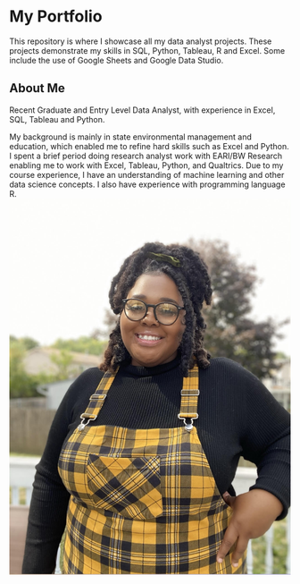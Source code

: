 # My Portfolio 

This repository is where I showcase all my data analyst projects. These projects demonstrate my skills in SQL, Python, Tableau, R and Excel. Some include the use of Google Sheets and Google Data Studio.

## About Me

Recent Graduate and Entry Level Data Analyst, with experience in Excel, SQL, Tableau and Python.

My background is mainly in state environmental management and education, which enabled me to refine hard skills such as Excel and Python. I spent a brief period doing research analyst work with EARI/BW Research enabling me to work with Excel, Tableau, Python, and Qualtrics. Due to my course experience, I have an understanding of machine learning and other data science concepts. I also have experience with programming language R.
![alt text](https://github.com/stubbsdiondra/PortfolioProjects/blob/main/pfp.jpg)





